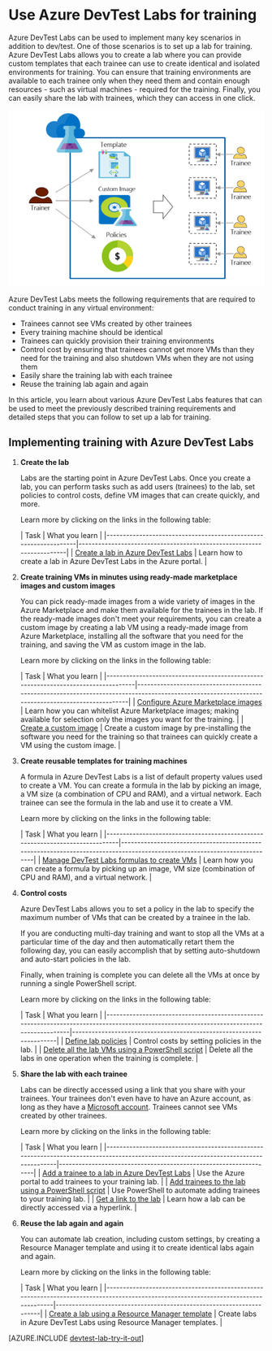 <properties
	pageTitle="Use Azure DevTest Labs for training | Microsoft Azure"
	description="Learn how to use Azure DevTest Labs for training scenarios."
	services="devtest-lab,virtual-machines"
	documentationCenter="na"
	authors="steved0x"
	manager="douge"
	editor=""/>

<tags
	ms.service="devtest-lab"
	ms.workload="na"
	ms.tgt_pltfrm="na"
	ms.devlang="na"
	ms.topic="article"
	ms.date="09/12/2016"
	ms.author="sdanie"/>

# Use Azure DevTest Labs for training

Azure DevTest Labs can be used to implement many key scenarios in addition to dev/test. One of those scenarios is to set up a lab for training. Azure DevTest Labs allows you to create a lab where you can provide custom templates that each trainee can use to create identical and isolated environments for training. You can ensure that training environments are available to each trainee only when they need them and contain enough resources - such as virtual machines - required for the training. Finally, you can easily share the lab with trainees, which they can access in one click.   

![Use DevTest Labs for training](./media/devtest-lab-training-lab/devtest-lab-training.png)

Azure DevTest Labs meets the following requirements that are required to conduct training in any virtual environment: 


-	Trainees cannot see VMs created by other trainees
-	Every training machine should be identical
-	Trainees can quickly provision their training environments
-	Control cost by ensuring that trainees cannot get more VMs than they need for the training and also shutdown VMs when they are not using them
-	Easily share the training lab with each trainee
-	Reuse the training lab again and again


In this article, you learn about various Azure DevTest Labs features that can be used to meet the previously described training requirements and detailed steps that you can follow to set up a lab for training.  


## Implementing training with Azure DevTest Labs

1. **Create the lab** 

    Labs are the starting point in Azure DevTest Labs. Once you create a lab, you can perform tasks such as add users (trainees) to the lab, set policies to control costs, define VM images that can create quickly, and more.   

    Learn more by clicking on the links in the following table:

	| Task                                                            | What you learn                                                    |
|-----------------------------------------------------------------|----------------------------------------------------------------------|
| [Create a lab in Azure DevTest Labs](devtest-lab-create-lab.md) | Learn how to create a lab in Azure DevTest Labs in the Azure portal. |

2. **Create training VMs in minutes using ready-made marketplace images and custom images** 
    
    You can pick ready-made images from a wide variety of images in the Azure Marketplace and make them available for the trainees in the lab. If the ready-made images don't meet your requirements, you can create a custom image by creating a lab VM using a ready-made image from Azure Marketplace, installing all the software that you need for the training, and saving the VM as custom image in the lab. 

    Learn more by clicking on the links in the following table:

	| Task                                                                              | What you learn                                                                                                                                  |
|-----------------------------------------------------------------------------------|-------------------------------------------------------------------------------------------------------------------------------------------------|
| [Configure Azure Marketplace images](devtest-lab-configure-marketplace-images.md) | Learn how you can whitelist Azure Marketplace images; making available for selection only the images you want for the training.                 |
| [Create a custom image](devtest-lab-create-template.md)                           | Create a custom image by pre-installing the software you need for the training so that trainees can quickly create a VM using the custom image. |

3. **Create reusable templates for training machines** 

    A formula in Azure DevTest Labs is a list of default property values used to create a VM. You can create a formula in the lab by picking an image, a VM size (a combination of CPU and RAM), and a virtual network. Each trainee can see the formula in the lab and use it to create a VM. 

    Learn more by clicking on the links in the following table:

	| Task                                                                         | What you learn                                                                                                          |
|------------------------------------------------------------------------------|-------------------------------------------------------------------------------------------------------------------------|
| [Manage DevTest Labs formulas to create VMs](devtest-lab-manage-formulas.md) | Learn how you can create a formula by picking up an image, VM size (combination of CPU and RAM), and a virtual network. |

4. **Control costs**

    Azure DevTest Labs allows you to set a policy in the lab to specify the maximum number of VMs that can be created by a trainee in the lab. 

    If you are conducting multi-day training and want to stop all the VMs at a particular time of the day and then automatically retart them the following day, you can easily accomplish that by setting auto-shutdown and auto-start policies in the lab. 

    Finally, when training is complete you can delete all the VMs at once by running a single PowerShell script. 

    Learn more by clicking on the links in the following table:

	| Task                                                                                                                                    | What you learn                                                      |
|-----------------------------------------------------------------------------------------------------------------------------------------|---------------------------------------------------------------------|
| [Define lab policies](devtest-lab-set-lab-policy.md)                                                                                    | Control costs by setting policies in the lab.                       |
| [Delete all the lab VMs using a PowerShell script](devtest-lab-faq.md#how-can-i-automate-the-process-of-deleting-all-the-vms-in-my-lab) | Delete all the labs in one operation when the training is complete. |

5. **Share the lab with each trainee**

	Labs can be directly accessed using a link that you share with your trainees. Your trainees don't even have to have an Azure account, as long as they have a [Microsoft account](devtest-lab-faq.md#what-is-a-microsoft-account). Trainees cannot see VMs created by other trainees.  

    Learn more by clicking on the links in the following table:

	| Task                                                                                                                                | What you learn                                                   |
|-------------------------------------------------------------------------------------------------------------------------------------|------------------------------------------------------------------|
| [Add a trainee to a lab in Azure DevTest Labs](devtest-lab-add-devtest-user.md)                                                     | Use the Azure portal to add trainees to your training lab.       |
| [Add trainees to the lab using a PowerShell script](devtest-lab-add-devtest-user.md#add-an-external-user-to-a-lab-using-powershell) | Use PowerShell to automate adding trainees to your training lab. |
| [Get a link to the lab](devtest-lab-faq.md#how-do-i-share-a-direct-link-to-my-lab)                                                  | Learn how a lab can be directly accessed via a hyperlink.        |

6. **Reuse the lab again and again** 

    You can automate lab creation, including custom settings, by creating a Resource Manager template and using it to create identical labs again and again. 

    Learn more by clicking on the links in the following table:

	| Task                                                                                                                               | What you learn                                                      |
|------------------------------------------------------------------------------------------------------------------------------------|---------------------------------------------------------------------|
| [Create a lab using a Resource Manager template](devtest-lab-faq.md#how-do-i-create-a-lab-from-an-azure-resource-manager-template) | Create labs in Azure DevTest Labs using Resource Manager templates. |

[AZURE.INCLUDE [devtest-lab-try-it-out](../../includes/devtest-lab-try-it-out.md)]  

